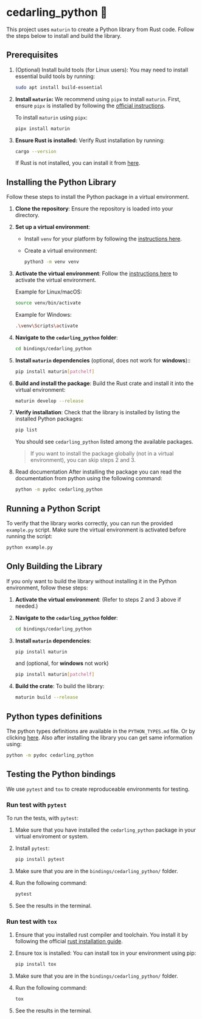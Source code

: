 # cedarling_python 🐍

This project uses `maturin` to create a Python library from Rust code. Follow the steps below to install and build the library.

## Prerequisites

1. (Optional) Install build tools (for Linux users): You may need to install essential build tools by running:

   ```bash
   sudo apt install build-essential
   ```

1. **Install `maturin`:**
   We recommend using `pipx` to install `maturin`. First, ensure `pipx` is installed by following the [official instructions](https://pipx.pypa.io/stable/).

   To install `maturin` using `pipx`:

   ```bash
   pipx install maturin
   ```

1. **Ensure Rust is installed:**
   Verify Rust installation by running:

   ```bash
   cargo --version
   ```

   If Rust is not installed, you can install it from [here](https://www.rust-lang.org/tools/install).

## Installing the Python Library

Follow these steps to install the Python package in a virtual environment.

1. **Clone the repository**:
   Ensure the repository is loaded into your directory.

1. **Set up a virtual environment**:
   - Install `venv` for your platform by following the [instructions here](https://virtualenv.pypa.io/en/latest/installation.html).
   - Create a virtual environment:

     ```bash
     python3 -m venv venv
     ```

1. **Activate the virtual environment**:
   Follow the [instructions here](https://packaging.python.org/guides/installing-using-pip-and-virtual-environments/#activate-a-virtual-environment) to activate the virtual environment.

   Example for Linux/macOS:

   ```bash
   source venv/bin/activate
   ```

   Example for Windows:

   ```bash
   .\venv\Scripts\activate
   ```

1. **Navigate to the `cedarling_python` folder**:

   ```bash
   cd bindings/cedarling_python
   ```

1. **Install `maturin` dependencies** (optional, does not work for **windows**)::

   ```bash
   pip install maturin[patchelf]
   ```

1. **Build and install the package**:
   Build the Rust crate and install it into the virtual environment:

   ```bash
   maturin develop --release
   ```

1. **Verify installation**:
   Check that the library is installed by listing the installed Python packages:

   ```bash
   pip list
   ```

   You should see `cedarling_python` listed among the available packages.

   > If you want to install the package globally (not in a virtual environment), you can skip steps 2 and 3.

1. Read documentation
  After installing the package you can read the documentation from python using the following command:

   ```bash
   python -m pydoc cedarling_python
   ```

## Running a Python Script

To verify that the library works correctly, you can run the provided `example.py` script. Make sure the virtual environment is activated before running the script:

```bash
python example.py
```

## Only Building the Library

If you only want to build the library without installing it in the Python environment, follow these steps:

1. **Activate the virtual environment**:
   (Refer to steps 2 and 3 above if needed.)

1. **Navigate to the `cedarling_python` folder**:

   ```bash
   cd bindings/cedarling_python
   ```

1. **Install `maturin` dependencies**:

   ```bash
   pip install maturin
   ```

   and (optional, for **windows** not work)

   ```bash
   pip install maturin[patchelf]
   ```

1. **Build the crate**:
   To build the library:

   ```bash
   maturin build --release
   ```

## Python types definitions

  The python types definitions are available in the `PYTHON_TYPES.md` file. Or by clicking [here](PYTHON_TYPES.md).
  Also after installing the library you can get same information using:

  ```bash
  python -m pydoc cedarling_python
  ```

## Testing the Python bindings

  We use `pytest` and `tox` to create reproduceable environments for testing.

### Run test with `pytest`  

  To run the tests, with `pytest`:
  
  1. Make sure that you have installed the `cedarling_python` package in your virtual enviroment or system.
  1. Install `pytest`:

     ```bash
     pip install pytest
     ```

  1. Make sure that you are in the `bindings/cedarling_python/` folder.
  1. Run the following command:

     ```bash
     pytest
     ```

  1. See the results in the terminal.
  
### Run test with `tox`

  1. Ensure that you installed rust compiler and toolchain. You install it by following the official [rust installation guide](https://www.rust-lang.org/tools/install).

  1. Ensure tox is installed:
  You can install tox in your environment using pip:

     ```bash
     pip install tox
     ```

  1. Make sure that you are in the `bindings/cedarling_python/` folder.
  1. Run the following command:

     ```bash
     tox
     ```

  1. See the results in the terminal.
